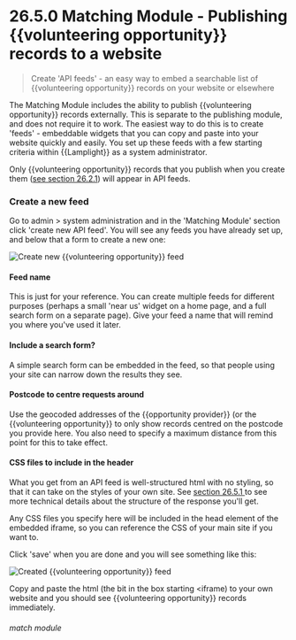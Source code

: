# 26.5.0 Matching Module - Publishing {{volunteering opportunity}} records to a website

> Create 'API feeds' - an easy way to embed a searchable list of {{volunteering opportunity}} records on your website or elsewhere

The Matching Module includes the ability to publish {{volunteering opportunity}} records externally.  This is separate to the publishing module, and does not require it to work.  The easiest way to do this is to create 'feeds' - embeddable widgets that you can copy and paste into your website quickly and easily.  You set up these feeds with a few starting criteria within {{Lamplight}} as a system administrator.

Only {{volunteering opportunity}} records that you publish when you create them ([see section 26.2.1](/help/index/p/26.2.1)) will appear in API feeds.

### Create a new feed

Go to admin > system  administration  and in the 'Matching Module' section click 'create new API feed'.  You will see any feeds you have already set up, and below that a form to create a new one:

![Create new {{volunteering opportunity}} feed](26.5.0a.PNG)

#### Feed name
This is just for your reference.  You can create multiple feeds for different purposes (perhaps a small 'near us' widget on a home page, and a full search form on a separate page).  Give your feed a name that will remind you where you've used it later.

#### Include a search form?
A simple search form can be embedded in the feed, so that people using your site can narrow down the results they see.

#### Postcode to centre requests around
Use the geocoded addresses of the {{opportunity provider}} (or the {{volunteering opportunity}} to only show records centred on the postcode you provide here.  You also need to specify a maximum distance from this point for this to take effect.

#### CSS files to include in the header
What you get from an API feed is well-structured html with no styling, so that it can take on the styles of your own site.  See [section 26.5.1 ](/help/index/p/26.5.1) to see more technical details about the structure of the response you'll get.

Any CSS files you specify here will be included in the head element of the embedded iframe, so you can reference the CSS of your main site if you want to.


Click 'save' when you are done and you will see something like this:

![Created {{volunteering opportunity}} feed](26.5.0b.PNG)

Copy and paste the html (the bit in the box starting &lt;iframe) to your own website and you should see {{volunteering opportunity}} records immediately.



###### match module

